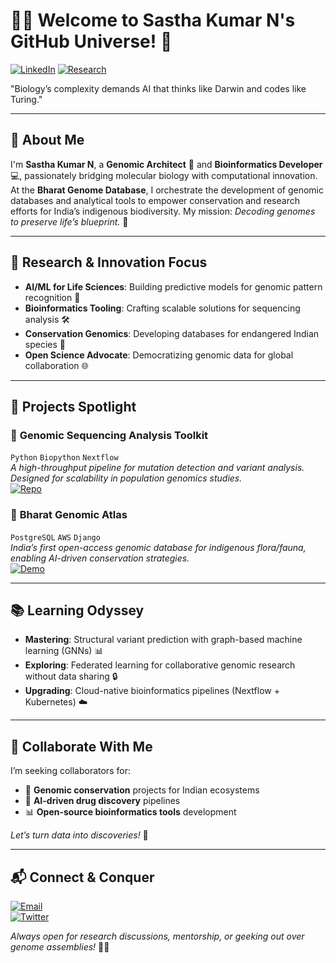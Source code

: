 # 👨🔬 Welcome to Sastha Kumar N's GitHub Universe! 🌌

[![LinkedIn](https://img.shields.io/badge/LinkedIn-Connect-%230A66C2?style=flat&logo=linkedin)](https://www.linkedin.com/in/your-profile)
[![Research](https://img.shields.io/badge/Portfolio-Explore-%2300CC88?style=flat)](https://your-portfolio-link)

"Biology’s complexity demands AI that thinks like Darwin and codes like Turing."

---

## 🔬 **About Me**  
I'm **Sastha Kumar N**, a **Genomic Architect** 🧬 and **Bioinformatics Developer** 💻, passionately bridging molecular biology with computational innovation. At the **Bharat Genome Database**, I orchestrate the development of genomic databases and analytical tools to empower conservation and research efforts for India’s indigenous biodiversity. My mission: *Decoding genomes to preserve life’s blueprint.* 🧩

---

## 🌟 **Research & Innovation Focus**  
- **AI/ML for Life Sciences**: Building predictive models for genomic pattern recognition 🤖  
- **Bioinformatics Tooling**: Crafting scalable solutions for sequencing analysis 🛠️  
- **Conservation Genomics**: Developing databases for endangered Indian species 🌿  
- **Open Science Advocate**: Democratizing genomic data for global collaboration 🌐  

---

## 🚀 **Projects Spotlight**  

### 🧬 **Genomic Sequencing Analysis Toolkit**  
`Python` `Biopython` `Nextflow`  
*A high-throughput pipeline for mutation detection and variant analysis. Designed for scalability in population genomics studies.*  
[![Repo](https://img.shields.io/badge/Code-Repository-%232CA5E0?style=flat&logo=github)](your-repo-link)

### 🌱 **Bharat Genomic Atlas**  
`PostgreSQL` `AWS` `Django`  
*India’s first open-access genomic database for indigenous flora/fauna, enabling AI-driven conservation strategies.*  
[![Demo](https://img.shields.io/badge/Live-Demo-%2342B983?style=flat)](your-demo-link)

---

## 📚 **Learning Odyssey**  
- **Mastering**: Structural variant prediction with graph-based machine learning (GNNs) 📊  
- **Exploring**: Federated learning for collaborative genomic research without data sharing 🔒  
- **Upgrading**: Cloud-native bioinformatics pipelines (Nextflow + Kubernetes) ☁️  

---

## 🤝 **Collaborate With Me**  
I’m seeking collaborators for:  
- 🧪 **Genomic conservation** projects for Indian ecosystems  
- 🧠 **AI-driven drug discovery** pipelines  
- 📊 **Open-source bioinformatics tools** development  

*Let’s turn data into discoveries!* 🌠

---

## 📬 **Connect & Conquer**  
[![Email](https://img.shields.io/badge/Email-Outreach-%23EA4335?style=flat&logo=gmail)](mailto:your-email)  
[![Twitter](https://img.shields.io/badge/Twitter-Follow-%231DA1F2?style=flat&logo=twitter)](https://twitter.com/your-handle)  

*Always open for research discussions, mentorship, or geeking out over genome assemblies!* 🧬💬
